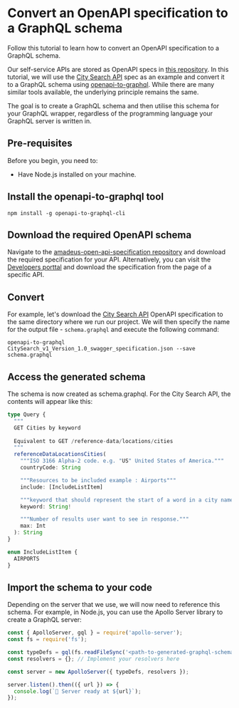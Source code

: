 # Convert an OpenAPI specification to a GraphQL schema

Follow this tutorial to learn how to convert an OpenAPI specification to a GraphQL schema.

Our self-service APIs are stored as OpenAPI specs in [this repository](https://github.com/amadeus4dev/amadeus-open-api-specification). In this tutorial, we will use the [City Search API](https://developers.amadeus.com/self-service/category/trip/api-doc/city-search/api-reference) spec as an example and convert it to a GraphQL schema using [openapi-to-graphql](https://github.com/IBM/openapi-to-graphql). While there are many similar tools available, the underlying principle remains the same.

The goal is to create a GraphQL schema and then utilise this schema for your GraphQL wrapper, regardless of the programming language your GraphQL server is written in.

## Pre-requisites

Before you begin, you need to:

* Have Node.js installed on your machine.

## Install the openapi-to-graphql tool

```shell
npm install -g openapi-to-graphql-cli
```

## Download the required OpenAPI schema

Navigate to the [amadeus-open-api-specification repository](https://github.com/amadeus4dev/amadeus-open-api-specification) and download the required specification for your API. Alternatively, you can visit the [Developers porttal](https://developers.amadeus.com/self-service) and download the specification from the page of a specific API.

## Convert

For example, let's download the [City Search API](https://developers.amadeus.com/self-service/category/trip/api-doc/city-search/api-reference) OpenAPI specification to the same directory where we run our project. We will then specify the name for the output file - `schema.graphql` and execute the following command:

```shell
openapi-to-graphql CitySearch_v1_Version_1.0_swagger_specification.json --save schema.graphql   
```

## Access the generated schema

The schema is now created as schema.graphql. For the City Search API, the contents will appear like this:

```ts
type Query {
  """
  GET Cities by keyword
  
  Equivalent to GET /reference-data/locations/cities
  """
  referenceDataLocationsCities(
    """ISO 3166 Alpha-2 code. e.g. "US" United States of America."""
    countryCode: String

    """Resources to be included example : Airports"""
    include: [IncludeListItem]

    """keyword that should represent the start of a word in a city name."""
    keyword: String!

    """Number of results user want to see in response."""
    max: Int
  ): String
}

enum IncludeListItem {
  AIRPORTS
}
```

## Import the schema to your code

Depending on the server that we use, we will now need to reference this schema. For example, in Node.js, you can use the Apollo Server library to create a GraphQL server:

```js
const { ApolloServer, gql } = require('apollo-server');
const fs = require('fs');

const typeDefs = gql(fs.readFileSync('<path-to-generated-graphql-schema>', 'utf8'));
const resolvers = {}; // Implement your resolvers here

const server = new ApolloServer({ typeDefs, resolvers });

server.listen().then(({ url }) => {
  console.log(`🚀 Server ready at ${url}`);
});
```